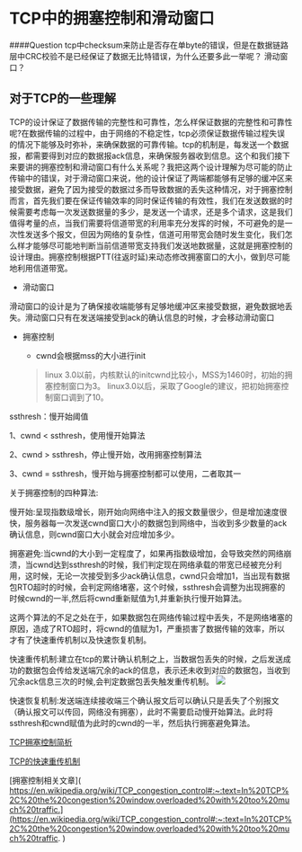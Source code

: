 # TCP中的拥塞控制和滑动窗口

####Question
tcp中checksum来防止是否存在单byte的错误，但是在数据链路层中CRC校验不是已经保证了数据无比特错误，为什么还要多此一举呢？
滑动窗口？

## 对于TCP的一些理解
TCP的设计保证了数据传输的完整性和可靠性，怎么样保证数据的完整性和可靠性呢?在数据传输的过程中，由于网络的不稳定性，tcp必须保证数据传输过程失误的情况下能够及时弥补，来确保数据的可靠传输。tcp的机制是，每发送一个数据报，都需要得到对应的数据报ack信息，来确保服务器收到信息。这个和我们接下来要讲的拥塞控制和滑动窗口有什么关系呢？我把这两个设计理解为尽可能的防止传输中的错误，对于滑动窗口来说，他的设计保证了两端都能够有足够的缓冲区来接受数据，避免了因为接受的数据过多而导致数据的丢失这种情况，对于拥塞控制而言，首先我们要在保证传输效率的同时保证传输的有效性，我们在发送数据的时候需要考虑每一次发送数据量的多少，是发送一个请求，还是多个请求，这是我们值得考量的点，当我们需要将信道带宽的利用率充分发挥的时候，不可避免的是一次性发送多个报文，但因为网络的复杂性，信道可用带宽会随时发生变化，我们怎么样才能够尽可能地判断当前信道带宽支持我们发送地数据量，这就是拥塞控制的设计理由。拥塞控制根据PTT(往返时延)来动态修改拥塞窗口的大小，做到尽可能地利用信道带宽。

+ 滑动窗口

滑动窗口的设计是为了确保接收端能够有足够地缓冲区来接受数据，避免数据地丢失。滑动窗口只有在发送端接受到ack的确认信息的时候，才会移动滑动窗口

+ 拥塞控制
 
  + cwnd会根据mss的大小进行init
  > linux 3.0以前，内核默认的initcwnd比较小，MSS为1460时，初始的拥塞控制窗口为3。
 linux3.0以后，采取了Google的建议，把初始拥塞控制窗口调到了10。


ssthresh：慢开始阈值

   1、cwnd < ssthresh，使用慢开始算法

   2、cwnd > ssthresh，停止慢开始，改用拥塞控制算法

   3、cwnd = ssthresh，慢开始与拥塞控制都可以使用，二者取其一


关于拥塞控制的四种算法:

慢开始:呈现指数级增长，刚开始向网络中注入的报文数量很少，但是增加速度很快，服务器每一次发送cwnd窗口大小的数据包到网络中，当收到多少数量的ack确认信息，则cwnd窗口大小就会对应增加多少。

拥塞避免:当cwnd的大小到一定程度了，如果再指数级增加，会导致突然的网络崩溃，当cwnd达到ssthresh的时候，我们判定现在网络承载的带宽已经被充分利用，这时候，无论一次接受到多少ack确认信息，cwnd只会增加1，当出现有数据包RTO超时的时候，会判定网络堵塞，这个时候，ssthresh会调整为出现拥塞的时候cwnd的一半,然后将cwnd重新赋值为1,并重新执行慢开始算法。


这两个算法的不足之处在于，如果数据包在网络传输过程中丢失，不是网络堵塞的原因，造成了RTO超时，将cwnd的值赋为1，严重损害了数据传输的效率，所以才有了快速重传机制以及快速恢复机制。

快速重传机制:建立在tcp的累计确认机制之上，当数据包丢失的时候，之后发送成功的数据包会传给发送端冗余的ack的信息，表示还未收到对应的数据包，当收到冗余ack信息三次的时候,会判定数据包丢失触发重传机制。
![](https://img-blog.csdnimg.cn/20200514225454520.png?x-oss-process=image/watermark,type_ZmFuZ3poZW5naGVpdGk,shadow_10,text_aHR0cHM6Ly9ibG9nLmNzZG4ubmV0L3FxXzM3NDM3OTgz,size_16,color_FFFFFF,t_70)

快速恢复机制:发送端连续接收端三个确认报文后可以确认只是丢失了个别报文（确认报文可以传回，网络没有拥塞），此时不需要启动慢开始算法。此时将ssthresh和cwnd赋值为此时的cwnd的一半，然后执行拥塞避免算法。



[TCP拥塞控制简析]( https://blog.csdn.net/qq_37437983/article/details/106130645?ops_request_misc=%257B%2522request%255Fid%2522%253A%2522165552466216780357291802%2522%252C%2522scm%2522%253A%252220140713.130102334.pc%255Fall.%2522%257D&request_id=165552466216780357291802&biz_id=0&utm_medium=distribute.pc_search_result.none-task-blog-2~all~first_rank_ecpm_v1~rank_v31_ecpm-4-106130645-null-null.142^v17^pc_search_result_control_group,157^v15^new_3&utm_term=cwnd%E5%92%8Cssthresh%E6%98%AF%E4%BB%80%E4%B9%88&spm=1018.2226.3001.4187 )


[TCP的快速重传机制]( https://blog.csdn.net/whgtheone/article/details/80983882?ops_request_misc=&request_id=&biz_id=102&utm_term=tcp%E6%80%8E%E4%B9%88%E5%86%B3%E5%AE%9A%E9%87%8D%E4%BC%A0&utm_medium=distribute.pc_search_result.none-task-blog-2~all~sobaiduweb~default-1-80983882.142^v17^pc_search_result_control_group,157^v15^new_3&spm=1018.2226.3001.4187 )








[拥塞控制相关文章]( https://en.wikipedia.org/wiki/TCP_congestion_control#:~:text=In%20TCP%2C%20the%20congestion%20window,overloaded%20with%20too%20much%20traffic.](https://en.wikipedia.org/wiki/TCP_congestion_control#:~:text=In%20TCP%2C%20the%20congestion%20window,overloaded%20with%20too%20much%20traffic. )

  